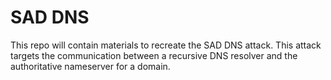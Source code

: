 # SAD DNS

This repo will contain materials to recreate the SAD DNS attack. This attack targets the communication between a recursive DNS resolver and the authoritative nameserver for a domain.